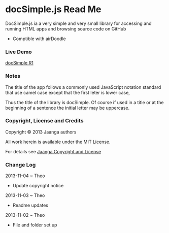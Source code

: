 docSimple.js Read Me
=====================
DocSimple.js ia a very simple and very small library for accessing and running HTML apps and browsing source code on GitHub

* Comptible with airDoodle 

### Live Demo

[docSimple R1](http://jaanga.github.io/libs/ds/doc-simple-prototype.html)

### Notes

The title of the app follows a commonly used JavaScript notation standard that use camel case except that the first leter is lower case,

Thus the title of the library is docSimple. Of course if used in a title or at the beginning of a sentence the initial letter may be uppercase. 

### Copyright, License and Credits
Copyright &copy; 2013 Jaanga authors

All work herein is available under the MIT License.  

For details see [Jaanga Copyright and License](http://jaanga.github.io/libs/jaanga-copyright-and-mit-license.md)


### Change Log

2013-11-04 ~ Theo

* Update copyright notice

2013-11-03 ~ Theo

* Readme updates

2013-11-02 ~ Theo

* File and folder set up 
